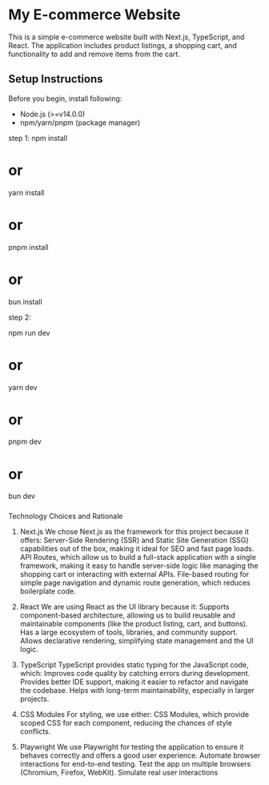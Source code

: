 # My E-commerce Website

This is a simple e-commerce website built with Next.js, TypeScript, and React. The application includes product listings, a shopping cart, and functionality to add and remove items from the cart.

## Setup Instructions

Before you begin, install following:

- Node.js (>=v14.0.0)
- npm/yarn/pnpm (package manager)

step 1:
npm install

# or

yarn install

# or

pnpm install

# or

bun install

step 2:

npm run dev

# or

yarn dev

# or

pnpm dev

# or

bun dev

###

Technology Choices and Rationale

1. Next.js
   We chose Next.js as the framework for this project because it offers:
   Server-Side Rendering (SSR) and Static Site Generation (SSG) capabilities out of the box, making it ideal for SEO and fast page loads.
   API Routes, which allow us to build a full-stack application with a single framework, making it easy to handle server-side logic like managing the shopping cart or interacting with external APIs.
   File-based routing for simple page navigation and dynamic route generation, which reduces boilerplate code.

2. React
   We are using React as the UI library because it:
   Supports component-based architecture, allowing us to build reusable and maintainable components (like the product listing, cart, and buttons).
   Has a large ecosystem of tools, libraries, and community support.
   Allows declarative rendering, simplifying state management and the UI logic.

3. TypeScript
   TypeScript provides static typing for the JavaScript code, which:
   Improves code quality by catching errors during development.
   Provides better IDE support, making it easier to refactor and navigate the codebase.
   Helps with long-term maintainability, especially in larger projects.

4. CSS Modules
   For styling, we use either:
   CSS Modules, which provide scoped CSS for each component, reducing the chances of style conflicts.

5. Playwright
   We use Playwright for testing the application to ensure it behaves correctly and offers a good user experience.
   Automate browser interactions for end-to-end testing.
   Test the app on multiple browsers (Chromium, Firefox, WebKit).
   Simulate real user interactions
